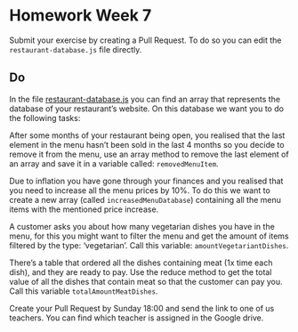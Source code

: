 # Homework Week 7

Submit your exercise by creating a Pull Request. To do so you can edit the `restaurant-database.js` file directly.

## Do
 In the file [restaurant-database.js](./restaurant-database.js) you can find an array that represents the database of your restaurant’s website. On this database we want you to do the following tasks:

After some months of your restaurant being open, you realised that the last element in the menu hasn’t been sold in the last 4 months so you decide to remove it from the menu, use an array method to remove the last element of an array and save it in a variable called: `removedMenuItem`.

Due to inflation you have gone through your finances and you realised that you need to increase all the menu prices by 10%. To do this we want to create a new array (called `increasedMenuDatabase`) containing all the menu items with the mentioned price increase. 

A customer asks you about how many vegetarian dishes you have in the menu, for this you might want to filter the menu and get the amount of items filtered by the type: ‘vegetarian’. Call this variable: `amountVegetariantDishes`.

There’s a table that ordered all the dishes containing meat (1x time each dish), and they are ready to pay. Use the reduce method to get the total value of all the dishes that contain meat so that the customer can pay you. Call this variable `totalAmountMeatDishes`.

Create your Pull Request by Sunday 18:00 and send the link to one of us teachers. You can find which teacher is assigned in the Google drive. 
